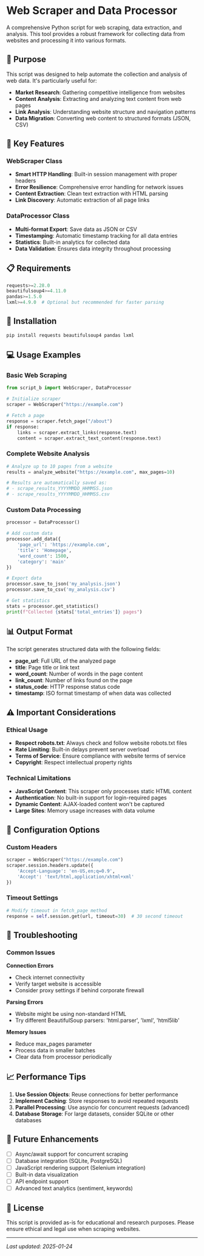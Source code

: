 # Web Scraper and Data Processor

A comprehensive Python script for web scraping, data extraction, and analysis. This tool provides a robust framework for collecting data from websites and processing it into various formats.

## 🎯 Purpose

This script was designed to help automate the collection and analysis of web data. It's particularly useful for:

- **Market Research**: Gathering competitive intelligence from websites
- **Content Analysis**: Extracting and analyzing text content from web pages
- **Link Analysis**: Understanding website structure and navigation patterns
- **Data Migration**: Converting web content to structured formats (JSON, CSV)

## 🚀 Key Features

### WebScraper Class
- **Smart HTTP Handling**: Built-in session management with proper headers
- **Error Resilience**: Comprehensive error handling for network issues
- **Content Extraction**: Clean text extraction with HTML parsing
- **Link Discovery**: Automatic extraction of all page links

### DataProcessor Class
- **Multi-format Export**: Save data as JSON or CSV
- **Timestamping**: Automatic timestamp tracking for all data entries
- **Statistics**: Built-in analytics for collected data
- **Data Validation**: Ensures data integrity throughout processing

## 📋 Requirements

```python
requests>=2.28.0
beautifulsoup4>=4.11.0
pandas>=1.5.0
lxml>=4.9.0  # Optional but recommended for faster parsing
```

## 🔧 Installation

```bash
pip install requests beautifulsoup4 pandas lxml
```

## 💻 Usage Examples

### Basic Web Scraping

```python
from script_b import WebScraper, DataProcessor

# Initialize scraper
scraper = WebScraper("https://example.com")

# Fetch a page
response = scraper.fetch_page("/about")
if response:
    links = scraper.extract_links(response.text)
    content = scraper.extract_text_content(response.text)
```

### Complete Website Analysis

```python
# Analyze up to 10 pages from a website
results = analyze_website("https://example.com", max_pages=10)

# Results are automatically saved as:
# - scrape_results_YYYYMMDD_HHMMSS.json
# - scrape_results_YYYYMMDD_HHMMSS.csv
```

### Custom Data Processing

```python
processor = DataProcessor()

# Add custom data
processor.add_data({
    'page_url': 'https://example.com',
    'title': 'Homepage',
    'word_count': 1500,
    'category': 'main'
})

# Export data
processor.save_to_json('my_analysis.json')
processor.save_to_csv('my_analysis.csv')

# Get statistics
stats = processor.get_statistics()
print(f"Collected {stats['total_entries']} pages")
```

## 📊 Output Format

The script generates structured data with the following fields:

- **page_url**: Full URL of the analyzed page
- **title**: Page title or link text
- **word_count**: Number of words in the page content
- **link_count**: Number of links found on the page
- **status_code**: HTTP response status code
- **timestamp**: ISO format timestamp of when data was collected

## ⚠️ Important Considerations

### Ethical Usage
- **Respect robots.txt**: Always check and follow website robots.txt files
- **Rate Limiting**: Built-in delays prevent server overload
- **Terms of Service**: Ensure compliance with website terms of service
- **Copyright**: Respect intellectual property rights

### Technical Limitations
- **JavaScript Content**: This scraper only processes static HTML content
- **Authentication**: No built-in support for login-required pages
- **Dynamic Content**: AJAX-loaded content won't be captured
- **Large Sites**: Memory usage increases with data volume

## 🔧 Configuration Options

### Custom Headers
```python
scraper = WebScraper("https://example.com")
scraper.session.headers.update({
    'Accept-Language': 'en-US,en;q=0.9',
    'Accept': 'text/html,application/xhtml+xml'
})
```

### Timeout Settings
```python
# Modify timeout in fetch_page method
response = self.session.get(url, timeout=30)  # 30 second timeout
```

## 🐛 Troubleshooting

### Common Issues

**Connection Errors**
- Check internet connectivity
- Verify target website is accessible
- Consider proxy settings if behind corporate firewall

**Parsing Errors**
- Website might be using non-standard HTML
- Try different BeautifulSoup parsers: 'html.parser', 'lxml', 'html5lib'

**Memory Issues**
- Reduce max_pages parameter
- Process data in smaller batches
- Clear data from processor periodically

## 📈 Performance Tips

1. **Use Session Objects**: Reuse connections for better performance
2. **Implement Caching**: Store responses to avoid repeated requests
3. **Parallel Processing**: Use asyncio for concurrent requests (advanced)
4. **Database Storage**: For large datasets, consider SQLite or other databases

## 🔮 Future Enhancements

- [ ] Async/await support for concurrent scraping
- [ ] Database integration (SQLite, PostgreSQL)
- [ ] JavaScript rendering support (Selenium integration)
- [ ] Built-in data visualization
- [ ] API endpoint support
- [ ] Advanced text analytics (sentiment, keywords)

## 📄 License

This script is provided as-is for educational and research purposes. Please ensure ethical and legal use when scraping websites.

---

*Last updated: 2025-01-24*